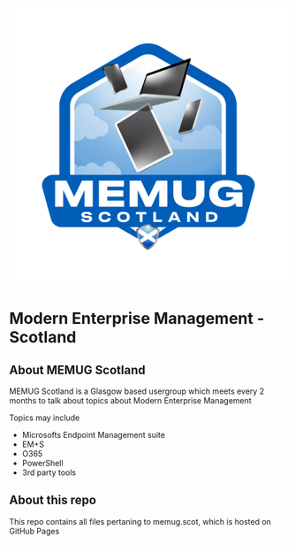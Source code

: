 ![Logo](https://github.com/smcallister594/memugscotland/blob/main/assets/img/MEMUG%20Scotland%20Logo%20-%20Sticker.png)



# Modern Enterprise Management - Scotland
## About MEMUG Scotland

MEMUG Scotland is a Glasgow based usergroup which meets every 2 months to talk about topics about Modern Enterprise Management

Topics may include

* Microsofts Endpoint Management suite
* EM+S
* O365
* PowerShell
* 3rd party tools

## About this repo
This repo contains all files pertaning to memug.scot, which is hosted on GitHub Pages
